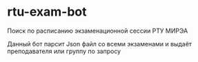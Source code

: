# rtu-exam-bot
Поиск по расписанию экзаменационной сессии РТУ МИРЭА

Данный бот парсит Json файл со всеми экзаменами и выдаёт преподавателя или группу по запросу
